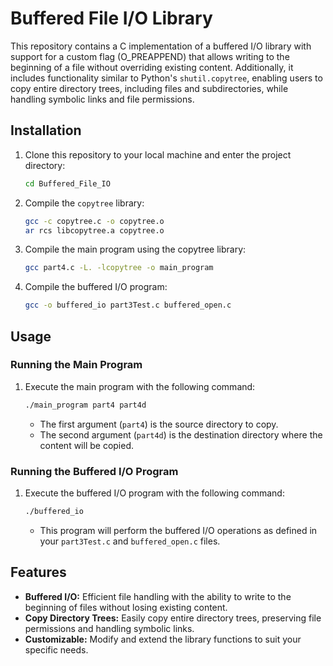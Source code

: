 # Buffered File I/O Library

This repository contains a C implementation of a buffered I/O library with support for a custom flag (O_PREAPPEND) that allows writing to the beginning of a file without overriding existing content. Additionally, it includes functionality similar to Python's `shutil.copytree`, enabling users to copy entire directory trees, including files and subdirectories, while handling symbolic links and file permissions.

## Installation

1. Clone this repository to your local machine and enter the project directory:

    ```bash
    cd Buffered_File_IO
    ```

2. Compile the `copytree` library:

    ```bash
    gcc -c copytree.c -o copytree.o
    ar rcs libcopytree.a copytree.o
    ```

3. Compile the main program using the copytree library:

    ```bash
    gcc part4.c -L. -lcopytree -o main_program
    ```

4. Compile the buffered I/O program:

    ```bash
    gcc -o buffered_io part3Test.c buffered_open.c
    ```

## Usage

### Running the Main Program

1. Execute the main program with the following command:

    ```bash
    ./main_program part4 part4d
    ```

    - The first argument (`part4`) is the source directory to copy.
    - The second argument (`part4d`) is the destination directory where the content will be copied.

### Running the Buffered I/O Program

1. Execute the buffered I/O program with the following command:

    ```bash
    ./buffered_io
    ```

    - This program will perform the buffered I/O operations as defined in your `part3Test.c` and `buffered_open.c` files.

## Features

- **Buffered I/O:** Efficient file handling with the ability to write to the beginning of files without losing existing content.
- **Copy Directory Trees:** Easily copy entire directory trees, preserving file permissions and handling symbolic links.
- **Customizable:** Modify and extend the library functions to suit your specific needs.
